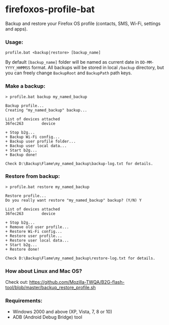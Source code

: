 # firefoxos-profile-bat

Backup and restore your Firefox OS profile (contacts, SMS, Wi-Fi, settings and apps).

### Usage:

```
profile.bat <backup|restore> [backup_name]
```

By default ```[backup_name]``` folder will be named as current date in ```DD-MM-YYYY_HHMMSS``` format. All backups will be stored in local ```/backup``` directory, but you can freely change ```BackupRoot``` and ```BackupPath``` path keys.

### Make a backup:

```
> profile.bat backup my_named_backup

Backup profile...
Creating "my_named_backup" backup...

List of devices attached
36fec263        device

+ Stop b2g...
+ Backup Wi-Fi config...
+ Backup user profile folder...
+ Backup user local data...
+ Start b2g...
+ Backup done!

Check D:\Backup\Flame\my_named_backup\backup-log.txt for details.
```

### Restore from backup:

```
> profile.bat restore my_named_backup

Restore profile...
Do you really want restore "my_named_backup" backup? (Y/N) Y

List of devices attached
36fec263        device

+ Stop b2g...
+ Remove old user profile...
+ Restore Wi-Fi config...
+ Restore user profile...
+ Restore user local data...
+ Start b2g...
+ Restore done!

Check D:\Backup\Flame\my_named_backup\restore-log.txt for details.
```

### How about Linux and Mac OS?

Check out: https://github.com/Mozilla-TWQA/B2G-flash-tool/blob/master/backup_restore_profile.sh

### Requirements:

- Windows 2000 and above (XP, Vista, 7, 8 or 10)
- ADB (Android Debug Bridge) tool